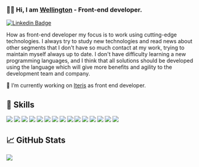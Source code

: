 ### :man_technologist: Hi, I am [Wellington](https://github.com/wellingtonngallo) - Front-end developer.

[![Linkedin Badge](https://img.shields.io/badge/-LinkedIn-0e76a8?style=flat-square&logo=Linkedin&logoColor=white)](https://www.linkedin.com/in/wellington-gallo-25a762102/)

How as front-end developer my focus is to work using cutting-edge technologies. I always try to study new technologies and read news about other segments that I don't have so much contact at my work, trying to maintain myself always up to date. I don't have difficulty learning a new programming languages, and I think that all solutions should be developed using the language which will give more benefits and agility to the development team and company.

🔭 I’m currently working on [Iteris](https://www.iteris.com.br/) as front end developer.

## 💼 Skills

![](https://img.shields.io/badge/Code-JavaScript-informational?style=flat&logo=JavaScript&logoColor=white&color=4AB197)
![](https://img.shields.io/badge/Code-TypeScript-informational?style=flat&logo=TypeScript&logoColor=white&color=4AB197)
![](https://img.shields.io/badge/Code-Angular-informational?style=flat&logo=angular&logoColor=white&color=4AB197)
![](https://img.shields.io/badge/Code-AngularJS-informational?style=flat&logo=angularjs&logoColor=white&color=4AB197)
![](https://img.shields.io/badge/Code-React-informational?style=flat&logo=react&logoColor=white&color=4AB197)
![](https://img.shields.io/badge/Code-jQuery-informational?style=flat&logo=jQuery&logoColor=white&color=4AB197)
![](https://img.shields.io/badge/Code-Node-informational?style=flat&logo=node.js&logoColor=white&color=4AB197)
![](https://img.shields.io/badge/Style-CSS-informational?style=flat&logo=css3&logoColor=white&color=4AB197)
![](https://img.shields.io/badge/Test-Jasmine-informational?style=flat&logo=Jasmine&logoColor=white&color=4AB197)
![](https://img.shields.io/badge/Test-Jest-informational?style=flat&logo=jest&logoColor=white&color=4AB197)
![](https://img.shields.io/badge/Tools-Jira-informational?style=flat&logo=Jira-Software&logoColor=white&color=4AB197)
![](https://img.shields.io/badge/Tools-NPM-informational?style=flat&logo=npm&logoColor=white&color=4AB197)
![](https://img.shields.io/badge/Tools-Git-informational?style=flat&logo=Git&logoColor=white&color=4AB197)
![](https://img.shields.io/badge/Tools-GitHub-informational?style=flat&logo=GitHub&logoColor=white&color=4AB197)
![](https://img.shields.io/badge/Tools-GitLab-informational?style=flat&logo=GitLab&logoColor=white&color=4AB197)

## &#x1f4c8; GitHub Stats
<p>
  <img align="center" src="https://github-readme-stats.vercel.app/api/top-langs/?username=wellingtonngallo&layout=compact&theme=vue-dark" />
</p>
